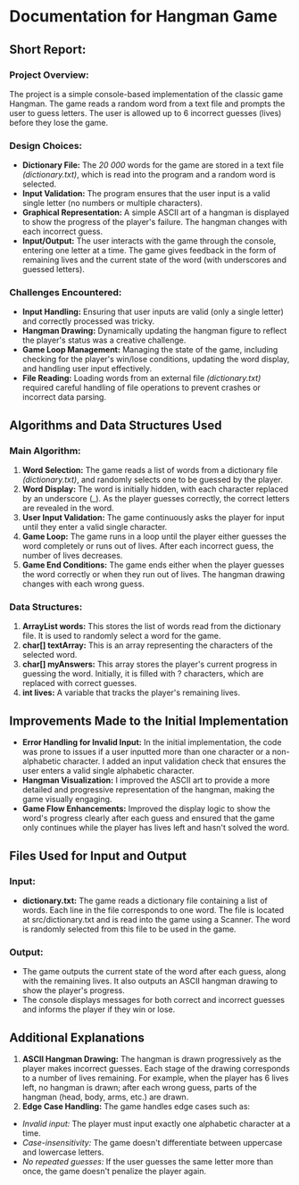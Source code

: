 # Documentation for Hangman Game
## Short Report:
### Project Overview: 
The project is a simple console-based implementation of the classic game Hangman. The game reads a random word from a text file and prompts the user to guess letters. The user is allowed up to 6 incorrect guesses (lives) before they lose the game.

### Design Choices:
- **Dictionary File:** The _20 000_ words for the game are stored in a text file _(dictionary.txt)_, which is read into the program and a random word is selected.
- **Input Validation:** The program ensures that the user input is a valid single letter (no numbers or multiple characters).
- **Graphical Representation:** A simple ASCII art of a hangman is displayed to show the progress of the player's failure. The hangman changes with each incorrect guess.
- **Input/Output:** The user interacts with the game through the console, entering one letter at a time. The game gives feedback in the form of remaining lives and the current state of the word (with underscores and guessed letters).

### Challenges Encountered:
- **Input Handling:** Ensuring that user inputs are valid (only a single letter) and correctly processed was tricky.
- **Hangman Drawing:** Dynamically updating the hangman figure to reflect the player's status was a creative challenge.
- **Game Loop Management:** Managing the state of the game, including checking for the player's win/lose conditions, updating the word display, and handling user input effectively.
- **File Reading:** Loading words from an external file _(dictionary.txt)_ required careful handling of file operations to prevent crashes or incorrect data parsing.



##  Algorithms and Data Structures Used
### Main Algorithm:
1. **Word Selection:** The game reads a list of words from a dictionary file _(dictionary.txt)_, and randomly selects one to be guessed by the player.
2. **Word Display:** The word is initially hidden, with each character replaced by an underscore (_). As the player guesses correctly, the correct letters are revealed in the word.
3. **User Input Validation:** The game continuously asks the player for input until they enter a valid single character.
4. **Game Loop:** The game runs in a loop until the player either guesses the word completely or runs out of lives. After each incorrect guess, the number of lives decreases.
5. **Game End Conditions:** The game ends either when the player guesses the word correctly or when they run out of lives. The hangman drawing changes with each wrong guess.

### Data Structures:
1. **ArrayList<String> words:** This stores the list of words read from the dictionary file. It is used to randomly select a word for the game.
2. **char[] textArray:** This is an array representing the characters of the selected word.
3. **char[] myAnswers:** This array stores the player's current progress in guessing the word. Initially, it is filled with ? characters, which are replaced with correct guesses.
4. **int lives:** A variable that tracks the player's remaining lives.



## Improvements Made to the Initial Implementation
- **Error Handling for Invalid Input:** In the initial implementation, the code was prone to issues if a user inputted more than one character or a non-alphabetic character. I added an input validation check that ensures the user enters a valid single alphabetic character.
- **Hangman Visualization:** I improved the ASCII art to provide a more detailed and progressive representation of the hangman, making the game visually engaging.
- **Game Flow Enhancements:** Improved the display logic to show the word's progress clearly after each guess and ensured that the game only continues while the player has lives left and hasn't solved the word.


## Files Used for Input and Output
### Input:
- **dictionary.txt:** The game reads a dictionary file containing a list of words. Each line in the file corresponds to one word. The file is located at src/dictionary.txt and is read into the game using a Scanner. The word is randomly selected from this file to be used in the game.
### Output:
- The game outputs the current state of the word after each guess, along with the remaining lives. It also outputs an ASCII hangman drawing to show the player's progress.
- The console displays messages for both correct and incorrect guesses and informs the player if they win or lose.


## Additional Explanations
1. **ASCII Hangman Drawing:** The hangman is drawn progressively as the player makes incorrect guesses. Each stage of the drawing corresponds to a number of lives remaining. For example, when the player has 6 lives left, no hangman is drawn; after each wrong guess, parts of the hangman (head, body, arms, etc.) are drawn.
2. **Edge Case Handling:** The game handles edge cases such as:
 - _Invalid input:_ The player must input exactly one alphabetic character at a time.
 - _Case-insensitivity:_ The game doesn't differentiate between uppercase and lowercase letters.
 - _No repeated guesses:_ If the user guesses the same letter more than once, the game doesn't penalize the player again.
